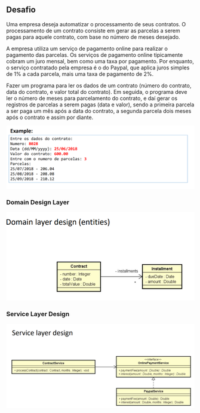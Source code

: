 ## Desafio

Uma empresa deseja automatizar o processamento de seus contratos. O processamento de
um contrato consiste em gerar as parcelas a serem pagas para aquele contrato, com base no
número de meses desejado.

A empresa utiliza um serviço de pagamento online para realizar o pagamento das parcelas.
Os serviços de pagamento online tipicamente cobram um juro mensal, bem como uma taxa
por pagamento. Por enquanto, o serviço contratado pela empresa é o do Paypal, que aplica
juros simples de 1% a cada parcela, mais uma taxa de pagamento de 2%.

Fazer um programa para ler os dados de um contrato (número do contrato, data do contrato,
e valor total do contrato). Em seguida, o programa deve ler o número de meses para
parcelamento do contrato, e daí gerar os registros de parcelas a serem pagas (data e valor),
sendo a primeira parcela a ser paga um mês após a data do contrato, a segunda parcela dois 
meses após o contrato e assim por diante.

<img src="/src/examples.png">

### Domain Design Layer
<img src="/src/ddl.png">

### Service Layer Design
<img src="/src/sld.png">
